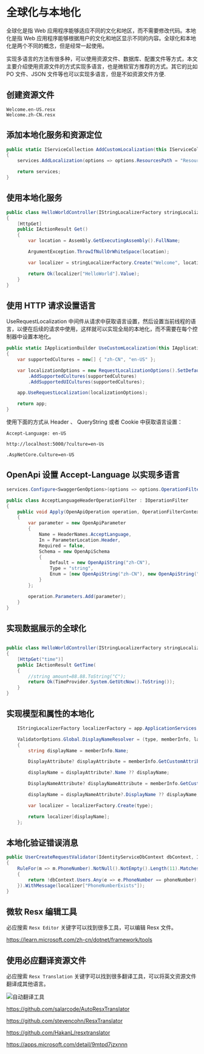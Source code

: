 # 全球化与本地化

全球化是指 Web 应用程序能够适应不同的文化和地区，而不需要修改代码。本地化是指 Web 应用程序能够根据用户的文化和地区显示不同的内容。全球化和本地化是两个不同的概念，但是经常一起使用。

实现多语言的方法有很多种，可以使用资源文件、数据库、配置文件等方式，本文主要介绍使用资源文件的方式实现多语言，也是微软官方推荐的方式。其它的比如 PO 文件、JSON 文件等也可以实现多语言，但是不如资源文件方便.

## 创建资源文件

```text
Welcome.en-US.resx
Welcome.zh-CN.resx
```

## 添加本地化服务和资源定位

```csharp
public static IServiceCollection AddCustomLocalization(this IServiceCollection services)
{
    services.AddLocalization(options => options.ResourcesPath = "Resources");

    return services;
}
```

## 使用本地化服务

```csharp
public class HelloWorldController(IStringLocalizerFactory stringLocalizerFactory) : ControllerBase
{
    [HttpGet]
    public IActionResult Get()
    {
        var location = Assembly.GetExecutingAssembly().FullName;

        ArgumentException.ThrowIfNullOrWhiteSpace(location);

        var localizer = stringLocalizerFactory.Create("Welcome", location);

        return Ok(localizer["HelloWorld"].Value);
    }
}
```

## 使用 HTTP 请求设置语言

UseRequestLocalization 中间件从请求中获取语言设置，然后设置当前线程的语言，以便在后续的请求中使用，这样就可以实现全局的本地化，而不需要在每个控制器中设置本地化。

```csharp
public static IApplicationBuilder UseCustomLocalization(this IApplicationBuilder app)
{
    var supportedCultures = new[] { "zh-CN", "en-US" };

    var localizationOptions = new RequestLocalizationOptions().SetDefaultCulture(supportedCultures.First())
        .AddSupportedCultures(supportedCultures)
        .AddSupportedUICultures(supportedCultures);

    app.UseRequestLocalization(localizationOptions);

    return app;
}
```

使用下面的方式从 Header 、 QueryString 或者 Cookie 中获取语言设置：

```text
Accept-Language: en-US
```

```text
http://localhost:5000/?culture=en-Us
```

```text
.AspNetCore.Culture=en-US
```

## OpenApi 设置 Accept-Language 以实现多语言

```csharp
services.Configure<SwaggerGenOptions>(options => options.OperationFilter<AcceptLanguageHeaderOperationFilter>());
```

```csharp
public class AcceptLanguageHeaderOperationFilter : IOperationFilter
{
    public void Apply(OpenApiOperation operation, OperationFilterContext context)
    {
        var parameter = new OpenApiParameter
        {
            Name = HeaderNames.AcceptLanguage,
            In = ParameterLocation.Header,
            Required = false,
            Schema = new OpenApiSchema
            {
                Default = new OpenApiString("zh-CN"),
                Type = "string",
                Enum = [new OpenApiString("zh-CN"), new OpenApiString("en-US")]
            }
        };

        operation.Parameters.Add(parameter);
    }
}

```

## 实现数据展示的全球化

```csharp

public class HelloWorldController(IStringLocalizerFactory stringLocalizerFactory) : ControllerBase
{
    [HttpGet("time")]
    public IActionResult GetTime(
    {
        //string amount=88.88.ToString("C");
        return Ok(TimeProvider.System.GetUtcNow().ToString());
    }
}
```

## 实现模型和属性的本地化

```csharp
    IStringLocalizerFactory localizerFactory = app.ApplicationServices.GetRequiredService<IStringLocalizerFactory>();

    ValidatorOptions.Global.DisplayNameResolver = (type, memberInfo, lambdaExpression) =>
    {
        string displayName = memberInfo.Name;

        DisplayAttribute? displayAttribute = memberInfo.GetCustomAttribute<DisplayAttribute>(true);

        displayName = displayAttribute?.Name ?? displayName;

        DisplayNameAttribute? displayNameAttribute = memberInfo.GetCustomAttribute<DisplayNameAttribute>(true);

        displayName = displayNameAttribute?.DisplayName ?? displayName;

        var localizer = localizerFactory.Create(type);

        return localizer[displayName];
    };
```

## 本地化验证错误消息

```csharp
public UserCreateRequestValidator(IdentityServiceDbContext dbContext, IStringLocalizer<UserCreateRequest> localizer)
{
    RuleFor(m => m.PhoneNumber).NotNull().NotEmpty().Length(11).Matches(@"^1\d{10}$").Must((model, phoneNumber) =>
    {
        return !dbContext.Users.Any(e => e.PhoneNumber == phoneNumber);
    }).WithMessage(localizer["PhoneNumberExists"]);
}
```

## 微软 Resx 编辑工具

必应搜索 `Resx Editor` 关键字可以找到很多工具，可以编辑 Resx 文件。

https://learn.microsoft.com/zh-cn/dotnet/framework/tools

## 使用必应翻译资源文件

必应搜索 `Resx Translation` 关键字可以找到很多翻译工具，可以将英文资源文件翻译成其他语言。

![自动翻译工具](https://oss.xcode.me/notes/helloshop/auto-resx-translator.png)

https://github.com/salarcode/AutoResxTranslator

https://github.com/stevencohn/ResxTranslator

https://github.com/HakanL/resxtranslator

https://apps.microsoft.com/detail/9mtpd7jzxnnn
